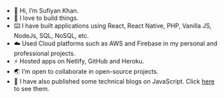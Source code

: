- :bust_in_silhouette: Hi, I’m Sufiyan Khan.
- :green_heart: I love to build things.
- :keyboard: I have built applications using React, React Native, PHP, Vanilla JS, NodeJs, SQL, NoSQL, etc.
- :cloud: Used Cloud platforms such as AWS and Firebase in my personal and professional projects.
- :zap: Hosted apps on Netlify, GitHub and Heroku.
- :earth_asia: I’m open to collaborate in open-source projects.
- :link: I have also published some technical blogs on JavaScript. Click [here](https://github.com/CoderSufiyan/BLOGS/blob/main/Blogs.md) to see them.
